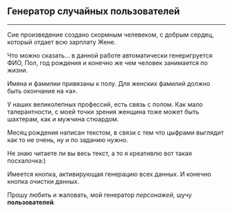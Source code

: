 ## Генератор случайных пользователей

---

Сие произведение создано скормным челевеком, с добрым сердец, который отдает всю зарплату Жене.

Что можно сказать... в данной работе автоматически генеригруется ФИО, Пол, год рождения и конечно же чем человек занимается по жизни. 

Имяна и фамилии привязаны к полу. Для женских фамилий должно быть окончание на «а». 

У наших великолепных профессий, есть связь с полом. Как мало талерантности, с моей точки зрения женщина тоже может быть шахтерам, как и мужчина стюардом.

Месяц рождения написан текстом, в связи с тем что цыфрами выглядит как то не очень, ну и по заданию нужно.

Не знаю читаете ли вы весь текст, а то я креативлю вот такая посхалочка:)

Имеется кнопка,  активирующая генерацию всех данных.
И конечно кнопка очистки данных.

Прошу любить и жаловать, мой генератор *персонажей*, шучу **пользователей**.